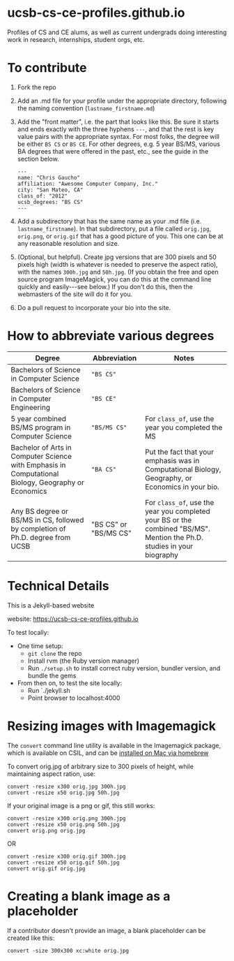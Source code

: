 
# ucsb-cs-ce-profiles.github.io

Profiles of CS and CE alums, as well as current undergrads doing interesting work in research, internships, student orgs, etc.

# To contribute

1. Fork the repo
2. Add an .md file for your profile under the appropriate directory, following the naming convention (`lastname_firstname.md`) 
3. Add the "front matter", i.e. the part that looks like this.  Be sure it starts and ends exactly with the three hyphens `---`, and that the rest is key value pairs with the appropriate syntax.   For most folks, the degree will be either `BS CS` or `BS CE`.   For other degrees, e.g. 5 year BS/MS, various BA degrees that were offered in the past, etc., see the guide in the section below.
   ```
   ---
   name: "Chris Gaucho"
   affiliation: "Awesome Computer Company, Inc."
   city: "San Mateo, CA"
   class_of: "2012"
   ucsb_degrees: "BS CS"
   ---
   ```
4. Add a subdirectory that has the same name as your .md file (i.e. `lastname_firstname`).  In that subdirectory, put a file called `orig.jpg`, `orig.png`, or `orig.gif` that has a good picture of you.  This one can be at any reasonable resolution and size.

5. (Optional, but helpful).   Create jpg versions that are 300 pixels and 50 pixels high (width is whatever is needed to preserve the aspect ratio), with the names `300h.jpg` and `50h.jpg`.   (If you obtain the free and open source program ImageMagick, you can do this at the command line quickly and easily---see below.)  If you don't do this, then the webmasters of the site will do it for you.

6. Do a pull request to incorporate your bio into the site.

# How to abbreviate various degrees

| Degree | Abbreviation | Notes |
|---|---|---|
| Bachelors of Science in Computer Science | `"BS CS"` |  |
| Bachelors of Science in Computer Engineering | `"BS CE"` |  |
| 5 year combined BS/MS program in Computer Science | `"BS/MS CS"` | For `class_of`, use the year you completed the MS |
| Bachelor of Arts in Computer Science with Emphasis in Computational Biology, Geography or Economics | `"BA CS"` | Put the fact that your emphasis was in Computational Biology, Geography, or Economics in your bio.|
| Any BS degree or BS/MS in CS, followed by completion of Ph.D. degree from UCSB | "BS CS" or "BS/MS CS" | For `class_of`, use the year you completed your BS or the combined "BS/MS".  Mention the Ph.D. studies in your biography |


# Technical Details

This is a Jekyll-based website

website: https://ucsb-cs-ce-profiles.github.io

To test locally:
* One time setup:
    * `git clone` the repo
    * Install rvm (the Ruby version manager)
    * Run `./setup.sh` to install correct ruby version, bundler version, and bundle the gems
* From then on, to test the site locally:
    * Run `./jekyll.sh
    * Point browser to localhost:4000

# Resizing images with Imagemagick

The `convert` command line utility is available in the Imagemagick package,
which is available on CSIL, and can be [installed on Mac via homebrew](http://stackoverflow.com/questions/7053996/how-do-i-install-imagemagick-with-homebrew)

To convert orig.jpg of arbitrary size to 300 pixels of height, while maintaining aspect ration, use:

```
convert -resize x300 orig.jpg 300h.jpg
convert -resize x50 orig.jpg 50h.jpg
```

If your original image is a png or gif, this still works:

```
convert -resize x300 orig.png 300h.jpg
convert -resize x50 orig.png 50h.jpg
convert orig.png orig.jpg
```

OR

```
convert -resize x300 orig.gif 300h.jpg
convert -resize x50 orig.gif 50h.jpg
convert orig.gif orig.jpg
```

# Creating a blank image as a placeholder

If a contributor doesn't provide an image, a blank placeholder can be created
like this:

```
convert -size 300x300 xc:white orig.jpg
```
